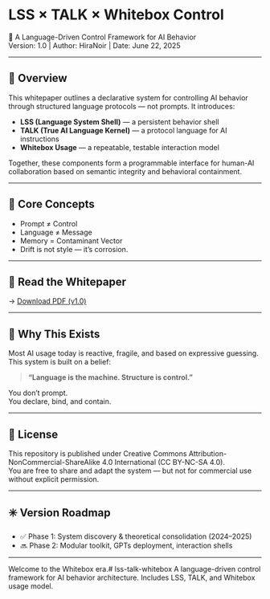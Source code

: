 # LSS × TALK × Whitebox Control

🧭 A Language-Driven Control Framework for AI Behavior  
Version: 1.0 | Author: HiraNoir | Date: June 22, 2025

---

## 📖 Overview

This whitepaper outlines a declarative system for controlling AI behavior through structured language protocols — not prompts. It introduces:

- **LSS (Language System Shell)** — a persistent behavior shell
- **TALK (True AI Language Kernel)** — a protocol language for AI instructions
- **Whitebox Usage** — a repeatable, testable interaction model

Together, these components form a programmable interface for human-AI collaboration based on semantic integrity and behavioral containment.

---

## 🧱 Core Concepts

- Prompt ≠ Control  
- Language ≠ Message  
- Memory = Contaminant Vector  
- Drift is not style — it’s corrosion.

---

## 📄 Read the Whitepaper

→ [Download PDF (v1.0)](./whitepaper/LSS_TALK_Whitebox_Whitepaper_Reviewed.pdf)

---

## 🧩 Why This Exists

Most AI usage today is reactive, fragile, and based on expressive guessing. This system is built on a belief:

> **“Language is the machine. Structure is control.”**

You don’t prompt.  
You declare, bind, and contain.

---

## 📜 License

This repository is published under Creative Commons Attribution-NonCommercial-ShareAlike 4.0 International (CC BY-NC-SA 4.0).  
You are free to share and adapt the system — but not for commercial use without explicit permission.

---

## ✳️ Version Roadmap

- ✅ Phase 1: System discovery & theoretical consolidation (2024–2025)
- 🔜 Phase 2: Modular toolkit, GPTs deployment, interaction shells

---

Welcome to the Whitebox era.# lss-talk-whitebox
A language-driven control framework for AI behavior architecture. Includes LSS, TALK, and Whitebox usage model.
